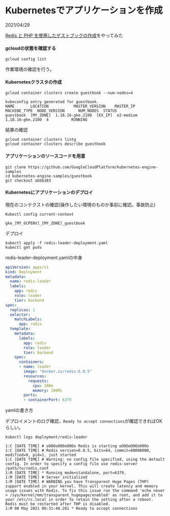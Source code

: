 
# Kubernetesでアプリケーションを作成
2021/04/29


[Redis と PHP を使用したゲストブックの作成](https://cloud.google.com/kubernetes-engine/docs/tutorials/guestbook)をやってみた


#### gcloudの状態を確認する
```
gcloud config list
```
作業環境の確認を行う。

#### Kubernetesクラスタの作成
```
gcloud container clusters create guestbook --num-nodes=4

kubeconfig entry generated for guestbook.
NAME       LOCATION           MASTER_VERSION    MASTER_IP      MACHINE_TYPE  NODE_VERSION      NUM_NODES  STATUS
guestbook  [MY_ZONE]  1.18.16-gke.2100  [EX_IP]  e2-medium     1.18.16-gke.2100  4          RUNNING
```

結果の確認
```
gcloud container clusters listg
gcloud container clusters describe guestbook
```
#### アプリケーションのソースコードを用意
```
git clone https://github.com/GoogleCloudPlatform/kubernetes-engine-samples
cd kubernetes-engine-samples/guestbook
git checkout abbb383
```

#### Kubernetesにアプリケーションのデプロイ
現在のコンテクストの確認(操作したい環境のものか事前に確認。事故防止)
```
Kubectl config current-context

gke_[MY_GCPENV]_[MY_ZONE]_guestbook
```

デプロイ
```
kubectl apply -f redis-leader-deployment.yaml
kubectl get pods
```

redis-leader-deployment.yamlの中身
```yaml
apiVersion: apps/v1
kind: Deployment
metadata:
  name: redis-leader
  labels:
    app: redis
    role: leader
    tier: backend
spec:
  replicas: 1
  selector:
    matchLabels:
      app: redis
  template:
    metadata:
      labels:
        app: redis
        role: leader
        tier: backend
    spec:
      containers:
      - name: leader
        image: "docker.io/redis:6.0.5"
        resources:
          requests:
            cpu: 100m
            memory: 100Mi
        ports:
        - containerPort: 6379
```
yamlの書き方



デプロイメントのログ確認、`Ready to accept connections`が確認できればOKらしい。
```
kubectl logs deployment/redis-leader

1:C [DATE TIME] # oO0OoO0OoO0Oo Redis is starting oO0OoO0OoO0Oo
1:C [DATE TIME] # Redis version=6.0.5, bits=64, commit=00000000, modified=0, pid=1, just started
1:C [DATE TIME] # Warning: no config file specified, using the default config. In order to specify a config file use redis-server /path/to/redis.conf
1:M [DATE TIME] * Running mode=standalone, port=6379.
1:M [DATE TIME] # Server initialized
1:M [DATE TIME] # WARNING you have Transparent Huge Pages (THP) support enabled in your kernel. This will create latency and memory usage issues with Redis. To fix this issue run the command 'echo never > /sys/kernel/mm/transparent_hugepage/enabled' as root, and add it to your /etc/rc.local in order to retain the setting after a reboot. Redis must be restarted after THP is disabled.
1:M 08 May 2021 06:31:48.281 * Ready to accept connections
```



